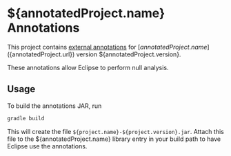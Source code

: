 # ${annotatedProject.name} Annotations

This project contains [external annotations](https://wiki.eclipse.org/JDT_Core/Null_Analysis/External_Annotations) for
[${annotatedProject.name}](${annotatedProject.url}) version ${annotatedProject.version}.

These annotations allow Eclipse to perform null analysis.

## Usage

To build the annotations JAR, run

```bash
gradle build
```

This will create the file `${project.name}-${project.version}.jar`. Attach this file to the
${annotatedProject.name} library entry in your build path to have Eclipse use the annotations.